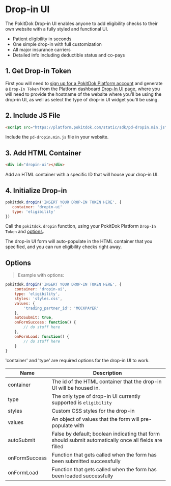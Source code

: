 # Drop-in UI
The PokitDok Drop-in UI enables anyone to add eligibility checks to their own website with a fully styled and functional UI.

* Patient eligibility in seconds
* One simple drop-in with full customization
* All major insurance carriers
* Detailed info including deductible status and co-pays


## 1. Get Drop-in Token
First you will need to <a href='https://platform.pokitdok.com/signup' target='_blank'>sign up for a PokitDok Platform account</a>
and generate a `Drop-In Token` from the Platform dashboard <a href='https://me.pokitdok.com:5002/dashboard#/dropin' target='_blank'>Drop-In UI</a> page, where you will need
to provide the hostname of the website where you'll be using the drop-in UI, as well as select the type of drop-in UI widget you'll be using.


## 2. Include JS File

```html
<script src="https://platform.pokitdok.com/static/sdk/pd-dropin.min.js"></script>
```

Include the `pd-dropin.min.js` file in your website.


## 3. Add HTML Container

```html
<div id="dropin-ui"></div>
```

Add an HTML container with a specific ID that will house your drop-in UI.


## 4. Initialize Drop-in

```javascript
pokitdok.dropin('INSERT YOUR DROP-IN TOKEN HERE', {
   container: 'dropin-ui'
   type: 'eligibility'
})
```

Call the `pokitdok.dropin` function, using your PokitDok Platform `Drop-In Token` and <a href='/#options'>options</a>.

The drop-in UI form will auto-populate in the HTML container that you specified, and you can run eligibility checks right away.

## Options

> Example with options:

```javascript
pokitdok.dropin('INSERT YOUR DROP-IN TOKEN HERE', {
    container: 'dropin-ui',
    type: 'eligibility',
    styles: 'styles.css',
    values: {
        'trading_partner_id': 'MOCKPAYER'
    },
    autoSubmit: true,
    onFormSuccess: function() {
        // do stuff here
    },
    onFormLoad: function() {
        // do stuff here
    }
}
```

<aside class="warning">
'container' and 'type' are required options for the drop-in UI to work.
</aside>

Name              | Description
------------------|--------------------------------------------------------------------------------------
container         | The id of the HTML container that the drop-in UI will be housed in.
type              | The only type of drop-in UI currently supported is `eligibility`
styles            | Custom CSS styles for the drop-in
values            | An object of values that the form will pre-populate with
autoSubmit        | False by default; boolean indicating that form should submit automatically once all fields are filled
onFormSuccess     | Function that gets called when the form has been submitted successfully
onFormLoad        | Function that gets called when the form has been loaded successfully
